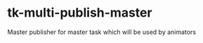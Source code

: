 tk-multi-publish-master
=======================

Master publisher for master task which will be used by animators
